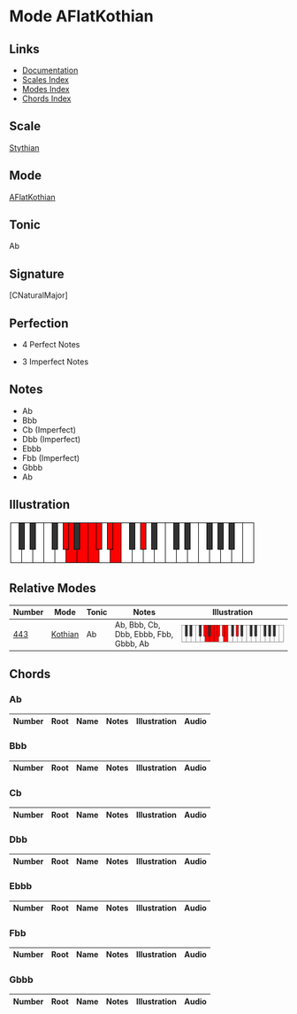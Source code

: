 # Mode AFlatKothian

## Links

- [Documentation](index.md)
- [Scales Index](Scales.md)
- [Modes Index](Modes.md)
- [Chords Index](Chords.md)

## Scale

[Stythian](ScaleStythian.md)

## Mode

[AFlatKothian](ModeAFlatKothian.md)

## Tonic

Ab

## Signature

[CNaturalMajor]

## Perfection

 - 4 Perfect Notes

 - 3 Imperfect Notes

## Notes

- Ab
- Bbb
- Cb (Imperfect)
- Dbb (Imperfect)
- Ebbb
- Fbb (Imperfect)
- Gbbb
- Ab

## Illustration

![AFlatKothian](ModeAFlatKothian.png)

## Relative Modes

| Number | Mode | Tonic | Notes | Illustration |
|--------|------|-------|-------|--------------|
| [443](https://ianring.com/musictheory/scales/443) | [Kothian](ModeKothian.md) | Ab | Ab, Bbb, Cb, Dbb, Ebbb, Fbb, Gbbb, Ab | ![AFlatKothian](ModeAFlatKothian.png) |

## Chords

### Ab

| Number | Root | Name | Notes | Illustration | Audio |
|--------|------|------|-------|--------------|-------|

### Bbb

| Number | Root | Name | Notes | Illustration | Audio |
|--------|------|------|-------|--------------|-------|

### Cb

| Number | Root | Name | Notes | Illustration | Audio |
|--------|------|------|-------|--------------|-------|

### Dbb

| Number | Root | Name | Notes | Illustration | Audio |
|--------|------|------|-------|--------------|-------|

### Ebbb

| Number | Root | Name | Notes | Illustration | Audio |
|--------|------|------|-------|--------------|-------|

### Fbb

| Number | Root | Name | Notes | Illustration | Audio |
|--------|------|------|-------|--------------|-------|

### Gbbb

| Number | Root | Name | Notes | Illustration | Audio |
|--------|------|------|-------|--------------|-------|

